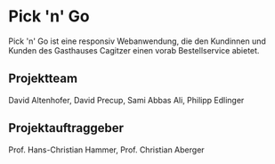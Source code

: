 # Pick 'n' Go  
Pick 'n' Go ist eine responsiv Webanwendung, die den Kundinnen und Kunden des Gasthauses Cagitzer einen vorab Bestellservice abietet. 

## Projektteam
David Altenhofer, David Precup, Sami Abbas Ali, Philipp Edlinger
  
## Projektauftraggeber
Prof. Hans-Christian Hammer, Prof. Christian Aberger
